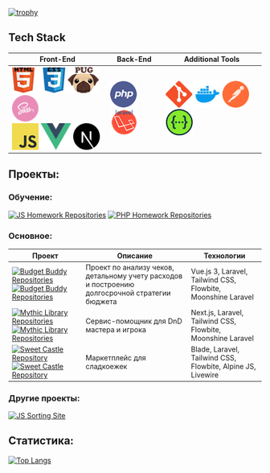 [![trophy](https://github-profile-trophy.vercel.app/?username=Markov-Andrey&theme=onedark)](https://github.com/ryo-ma/github-profile-trophy)

## Tech Stack

| Front-End                                                                                                                                                                                                                                                                                         | Back-End | Additional Tools |
|---------------------------------------------------------------------------------------------------------------------------------------------------------------------------------------------------------------------------------------------------------------------------------------------------|-----------|------------------|
| <img src="https://github.com/Markov-Andrey/Markov-Andrey/blob/main/icons/HTMLCSS.png" height="53"> <img src="https://github.com/Markov-Andrey/Markov-Andrey/blob/main/icons/Pug.png" height="53"> <img src="https://github.com/Markov-Andrey/Markov-Andrey/blob/main/icons/SASS.png" height="53"><br><img src="https://github.com/Markov-Andrey/Markov-Andrey/blob/main/icons/JS.png" height="53"> <img src="https://github.com/Markov-Andrey/Markov-Andrey/blob/main/icons/vue-js.png" height="53"> <img src="https://github.com/Markov-Andrey/Markov-Andrey/blob/main/icons/next-js.svg" height="53">  | <img src="https://github.com/Markov-Andrey/Markov-Andrey/blob/main/icons/PHP.png" height="53"> <img src="https://github.com/Markov-Andrey/Markov-Andrey/blob/main/icons/Laravel.png" height="53"> | <img src="https://github.com/Markov-Andrey/Markov-Andrey/blob/main/icons/GITHUB.png" height="53"> <img src="https://github.com/Markov-Andrey/Markov-Andrey/blob/main/icons/docker.png" height="53"> <img src="https://github.com/Markov-Andrey/Markov-Andrey/blob/main/icons/postman.svg" height="53"> <img src="https://github.com/Markov-Andrey/Markov-Andrey/blob/main/icons/swagger.png" height="53"> |

## Проекты:

### Обучение:
[![JS Homework Repositories](https://img.shields.io/badge/Репозитории-JS%20Домашка-blue)](https://github.com/Markov-Andrey?tab=repositories&q=js.homework&type=&language=&sort=)
[![PHP Homework Repositories](https://img.shields.io/badge/Репозитории-PHP%20Домашка-blue)](https://github.com/Markov-Andrey?tab=repositories&q=php.homework&type=&language=&sort=)

### Основное:

| Проект                                                                                                                                                                                                                                                                                                                                                     | Описание                                                                                  | Технологии                                                                                   |
|------------------------------------------------------------------------------------------------------------------------------------------------------------------------------------------------------------------------------------------------------------------------------------------------------------------------------------------------------------|--------------------------------------------------------------------------------------------|----------------------------------------------------------------------------------------------|
| [![Budget Buddy Repositories](https://img.shields.io/badge/Репозитории-gray)](https://github.com/Markov-Andrey?tab=repositories&q=budget-buddy&type=&language=&sort=) [![Budget Buddy Repositories](https://img.shields.io/badge/Budget%20Buddy-gree)](https://github.com/Markov-Andrey?tab=repositories&q=budget-buddy&type=&language=&sort=)             | Проект по анализу чеков, детальному учету расходов и построению долгосрочной стратегии бюджета | Vue.js 3, Laravel, Tailwind CSS, Flowbite, Moonshine Laravel                                   |
| [![Mythic Library Repositories](https://img.shields.io/badge/Репозитории-gray)](https://github.com/Markov-Andrey?tab=repositories&q=Mythic-Library&type=&language=&sort=) [![Mythic Library Repositories](https://img.shields.io/badge/Mythic%20Library-orange)](https://github.com/Markov-Andrey?tab=repositories&q=Mythic-Library&type=&language=&sort=) | Сервис-помощник для DnD мастера и игрока | Next.js, Laravel, Tailwind CSS, Flowbite, Moonshine Laravel                                     |
| [![Sweet Castle Repository](https://img.shields.io/badge/Репозиторий-gray)](https://github.com/Markov-Andrey/Sweet-Castle) [![Sweet Castle Repository](https://img.shields.io/badge/Sweet%20Castle-pink)](https://github.com/Markov-Andrey/Sweet-Castle)                                                                                                   | Маркетплейс для сладкоежек | Blade, Laravel, Tailwind CSS, Flowbite, Alpine JS, Livewire                                   |

### Другие проекты:
[![JS Sorting Site](https://img.shields.io/badge/JS%20Сайт-Сортировщик%20выделов-gree)](https://markov-andrey.github.io/Belgosokhota-sorting/)


## Статистика:

[![Top Langs](https://github-readme-stats.vercel.app/api/top-langs/?username=Markov-Andrey)](https://github.com/anuraghazra/github-readme-stats)






